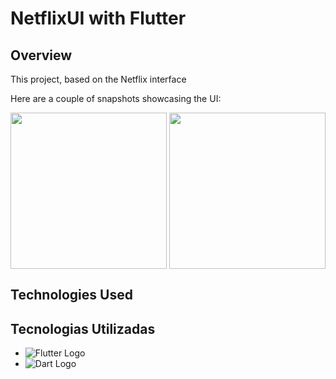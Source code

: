 # NetflixUI with Flutter

## Overview
This project, based on the Netflix interface

Here are a couple of snapshots showcasing the UI:
<div style="display: flex; justify-content: space-between;">
    <img src="https://github.com/Andres2kk/Netflix_UI/assets/147880314/fc8599f0-cf97-4057-9c7e-a8afe9f1ebac" width="250px" />
    <img src="https://github.com/Andres2kk/Netflix_UI/assets/147880314/381230a9-b652-493f-b3b9-45f8efd2a7d8" width="250px" />
</div>

## Technologies Used
## Tecnologias Utilizadas
- ![Flutter Logo](https://github.com/Andres2kk/Netflix_UI/assets/147880314/ec7b8a81-cc0b-4f29-bd76-f93942584703) 
- ![Dart Logo](https://github.com/Andres2kk/Netflix_UI/assets/147880314/4ddba24a-8632-49ab-8445-9f1f8fc78cf6) 
